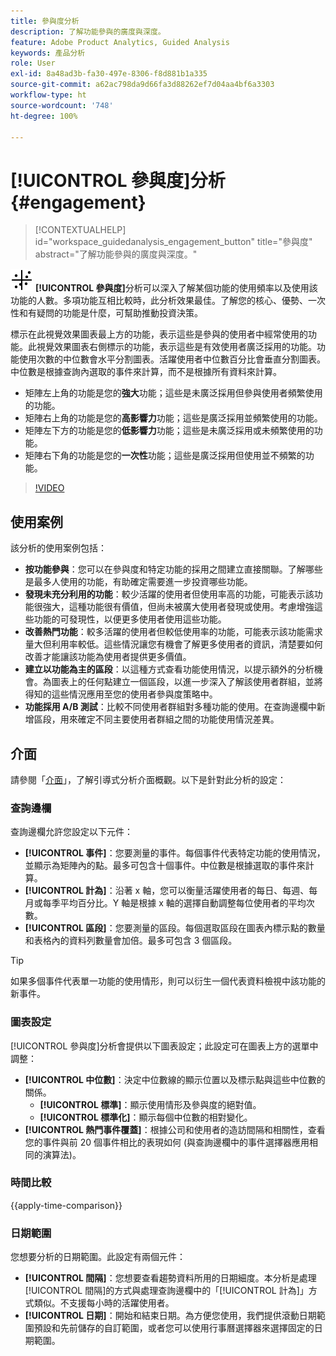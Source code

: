 ```yaml
---
title: 參與度分析
description: 了解功能參與的廣度與深度。
feature: Adobe Product Analytics, Guided Analysis
keywords: 產品分析
role: User
exl-id: 8a48ad3b-fa30-497e-8306-f8d881b1a335
source-git-commit: a62ac798da9d66fa3d88262ef7d04aa4bf6a3303
workflow-type: ht
source-wordcount: '748'
ht-degree: 100%

---
```


# [!UICONTROL 參與度]分析 {#engagement}

<!-- markdownlint-disable MD034 -->

>[!CONTEXTUALHELP]
>id="workspace_guidedanalysis_engagement_button"
>title="參與度"
>abstract="了解功能參與的廣度與深度。"

<!-- markdownlint-enable MD034 -->


![EngagementGraph ](/help/assets/icons/EngagementGraph.svg)  **[!UICONTROL 參與度]**&#x200B;分析可以深入了解某個功能的使用頻率以及使用該功能的人數。多項功能互相比較時，此分析效果最佳。了解您的核心、優勢、一次性和有疑問的功能是什麼，可幫助推動投資決策。

標示在此視覺效果圖表最上方的功能，表示這些是參與的使用者中經常使用的功能。此視覺效果圖表右側標示的功能，表示這些是有效使用者廣泛採用的功能。功能使用次數的中位數會水平分割圖表。活躍使用者中位數百分比會垂直分割圖表。中位數是根據查詢內選取的事件來計算，而不是根據所有資料來計算。

* 矩陣左上角的功能是您的&#x200B;**強大**&#x200B;功能；這些是未廣泛採用但參與使用者頻繁使用的功能。
* 矩陣右上角的功能是您的&#x200B;**高影響力**&#x200B;功能；這些是廣泛採用並頻繁使用的功能。
* 矩陣左下方的功能是您的&#x200B;**低影響力**&#x200B;功能；這些是未廣泛採用或未頻繁使用的功能。
* 矩陣右下角的功能是您的&#x200B;**一次性**&#x200B;功能；這些是廣泛採用但使用並不頻繁的功能。

>[!VIDEO](https://video.tv.adobe.com/v/3447478?captions=chi_hant)


## 使用案例

該分析的使用案例包括：

* **按功能參與**：您可以在參與度和特定功能的採用之間建立直接關聯。了解哪些是最多人使用的功能，有助確定需要進一步投資哪些功能。
* **發現未充分利用的功能**：較少活躍的使用者但使用率高的功能，可能表示該功能很強大，這種功能很有價值，但尚未被廣大使用者發現或使用。考慮增強這些功能的可發現性，以便更多使用者使用這些功能。
* **改善熱門功能**：較多活躍的使用者但較低使用率的功能，可能表示該功能需求量大但利用率較低。這些情況讓您有機會了解更多使用者的資訊，清楚要如何改善才能讓該功能為使用者提供更多價值。
* **建立以功能為主的區段**：以這種方式查看功能使用情況，以提示額外的分析機會。為圖表上的任何點建立一個區段，以進一步深入了解該使用者群組，並將得知的這些情況應用至您的使用者參與度策略中。
* **功能採用 A/B 測試**：比較不同使用者群組對多種功能的使用。在查詢邊欄中新增區段，用來確定不同主要使用者群組之間的功能使用情況差異。

## 介面

請參閱「[介面](../overview.md#interface)」，了解引導式分析介面概觀。以下是針對此分析的設定：

### 查詢邊欄

查詢邊欄允許您設定以下元件：

* **[!UICONTROL 事件]**：您要測量的事件。每個事件代表特定功能的使用情況，並顯示為矩陣內的點。最多可包含十個事件。中位數是根據選取的事件來計算。
* **[!UICONTROL 計為]**：沿著 x 軸，您可以衡量活躍使用者的每日、每週、每月或每季平均百分比。Y 軸是根據 x 軸的選擇自動調整每位使用者的平均次數。
* **[!UICONTROL 區段]**：您要測量的區段。每個選取區段在圖表內標示點的數量和表格內的資料列數量會加倍。最多可包含 3 個區段。

>[!TIP]
>
>如果多個事件代表單一功能的使用情形，則可以衍生一個代表資料檢視中該功能的新事件。

### 圖表設定

[!UICONTROL 參與度]分析會提供以下圖表設定；此設定可在圖表上方的選單中調整：

* **[!UICONTROL 中位數]**：決定中位數線的顯示位置以及標示點與這些中位數的關係。
   * **[!UICONTROL 標準]**：顯示使用情形及參與度的絕對值。
   * **[!UICONTROL 標準化]**：顯示每個中位數的相對變化。
* **[!UICONTROL 熱門事件覆蓋]**：根據公司和使用者的造訪間隔和相關性，查看您的事件與前 20 個事件相比的表現如何 (與查詢邊欄中的事件選擇器應用相同的演算法)。

### 時間比較

{{apply-time-comparison}}

### 日期範圍

您想要分析的日期範圍。此設定有兩個元件：

* **[!UICONTROL 間隔]**：您想要查看趨勢資料所用的日期細度。本分析是處理[!UICONTROL 間隔]的方式與處理查詢邊欄中的「[!UICONTROL 計為]」方式類似。不支援每小時的活躍使用者。
* **[!UICONTROL 日期]**：開始和結束日期。為方便您使用，我們提供滾動日期範圍預設和先前儲存的自訂範圍，或者您可以使用行事曆選擇器來選擇固定的日期範圍。

<!--
## Example

See below for an example of the analysis.

![Enagement compare](../assets/engagement-compare.png)
-->
